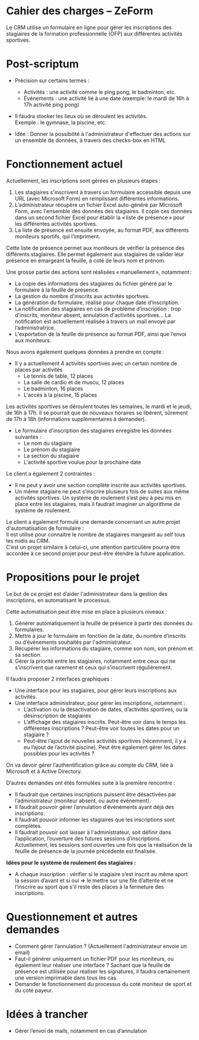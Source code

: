 Cahier des charges – ZeForm
===============

Le CRM utilise un formulaire en ligne pour gérer les inscriptions des stagiaires de la formation professionnelle (OFP) aux différentes activités sportives.

# Post-scriptum

- Précision sur certains termes :
  - Activités : une activité comme le ping pong, le badminton, etc.
  - Événements : une activité lié à une date (exemple: le mardi de 16h à 17h activité ping pong)

- Il faudra stocker les lieux où se déroulent les activités.  
  Exemple : le gymnase, la piscine, etc.

- Idée : Donner la possibilité à l'administrateur d'effectuer des actions sur un ensemble de données, à travers des checks-box en HTML

# Fonctionnement actuel 

Actuellement, les inscriptions sont gérées en plusieurs étapes :

1. Les stagiaires s'inscrivent à travers un formulaire accessible depuis une URL (avec Microsoft Form) en remplissant différentes informations.
2. L’administrateur récupère un fichier Excel auto-généré par Microsoft Form, avec l'ensemble des données des stagiaires. Il copie ces données dans un second fichier Excel pour établir la « liste de présence » pour les différentes activités sportives.
3. La liste de présence est ensuite envoyée, au format PDF, aux différents moniteurs sportifs, qui l'impriment.

Cette liste de présence permet aux moniteurs de vérifier la présence des différents stagiaires. Elle permet également aux stagiaires de valider leur présence en émargeant la feuille, à coté de leurs nom et prénom.

Une grosse partie des actions sont réalisées « manuellement », notamment :

- La copie des informations des stagiaires du fichier généré par le formulaire à la feuille de présence.
- La gestion du nombre d'inscrits aux activités sportives.
- La génération du formulaire, réalisé pour chaque date d’inscription.
- La notification des stagiaires en cas de problème d’inscription : trop d'inscrits, moniteur absent, annulation d'activités sportives... La notification est actuellement réalisée à travers un mail envoyé par l’administratrice.
- L'exportation de la feuille de présence au format PDF, ainsi que l’envoi aux moniteurs.

Nous avons également quelques données à prendre en compte : 

- Il y a actuellement 4 activités sportives avec un certain nombre de places par activités
  - Le tennis de table, 12 places
  - La salle de cardio et de muscu, 12 places
  - Le badminton, 16 places
  - L'accès à la piscine, 15 places

Les activités sportives se déroulent toutes les semaines, le mardi et le jeudi, de 16h à 17h. Il se pourrait que de nouveaux horaires se libèrent, sûrement de 17h à 18h (informations supplémentaires à demander).

- Le formulaire d’inscription des stagiaires enregistre les données suivantes :
  - Le nom du stagiaire
  - Le prénom du stagiaire
  - La section du stagiaire
  - L'activité sportive voulue pour la prochaine date

Le client a également 2 contraintes :

- Il ne peut y avoir une section complète inscrite aux activités sportives.
- Un même stagiaire ne peut s’inscrire plusieurs fois de suites aux même activités sportives.
  Un système de roulement s’est peu à peu mis en place entre les stagiaires, mais il faudrait imaginer un algorithme de système de roulement.

Le client a également formulé une demande concernant un autre projet d'automatisation de formulaire :  
Il est utilisé pour connaitre le nombre de stagiaires mangeant au self tous les midis au CRM.  
C’est un projet similaire à celui-ci, une attention particulière pourra être accordée à ce second projet pour peut-être étendre la future application.

# Propositions pour le projet

Le but de ce projet est d’aider l'administrateur dans la gestion des inscriptions, en automatisant le processus. 

Cette automatisation peut être mise en place à plusieurs niveaux :

1. Générer automatiquement la feuille de présence à partir des données du formulaires.
2. Mettre à jour le formulaire en fonction de la date, du nombre d’inscrits ou d’événements souhaités par l'administrateur.
3. Récupérer les informations du stagiaire, comme son nom, son prénom et sa section.
4. Gérer la priorité entre les stagiaires, notamment entre ceux qui ne s’inscrivent que rarement et ceux qui s’inscrivent régulièrement.

Il faudra proposer 2 interfaces graphiques :
- Une interface pour les stagiaires, pour gérer leurs inscriptions aux activités.
- Une interface administrateur, pour gérer les inscriptions, notamment :
  - L’activation ou la désactivation de dates, d’activités sportives, ou la désinscription de stagiaires
  - L’affichage des stagiaires inscrits. Peut-être voir dans le temps les différentes inscriptions ? Peut-être voir toutes les dates pour un stagiaire ?
  - Peut-être l’ajout de nouvelles activités sportives (récemment, il y a eu l’ajout de l’activité piscine). Peut être également gérer les dates possibles pour les activités ?

On va devoir gérer l’authentification grâce au compte du CRM, liée à Microsoft et à Active Directory.

D’autres demandes ont étés formulées suite à la première rencontre :

- Il faudrait que certaines inscriptions puissent être désactivées par l’administrateur (moniteur absent, ou autre événement).
- Il faudrait pouvoir gérer l’annulation d’événements ayant déjà des inscriptions.
- Il faudrait pouvoir informer les stagiaires que les inscriptions sont complètes.
- Il faudrait pouvoir soit laisser à l'administrateur, soit définir dans l’application, l’ouverture des futures sessions d’inscriptions. Actuellement, les sessions sont ouvertes une fois que la réalisation de la feuille de présence de la journée précédente est finalisée.

**Idées pour le système de roulement des stagiaires :**

- A chaque inscription : vérifier si le stagiaire s’est inscrit au même sport la session d’avant et si oui => le mettre sur une file d’attente et ne l’inscrire au sport que s'il reste des places à la fermeture des inscriptions.

# Questionnement et autres demandes

- Comment gérer l’annulation ? (Actuellement l'administrateur envoie un email)
- Faut-il générer uniquement un fichier PDF pour les moniteurs, ou également leur réaliser une interface ?
Sachant que la feuille de présence est utilisée pour réaliser les signatures, il faudra certainement une version imprimable dans tous les cas.
- Demander le fonctionnement du processus du coté moniteur de sport et du coté payeur.

# Idées à trancher

- Gérer l’envoi de mails, notamment en cas d’annulation

